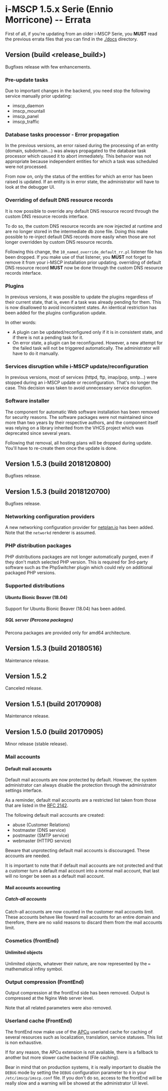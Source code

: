 # i-MSCP 1.5.x Serie (Ennio Morricone) -- Errata

First of all, if you're updating from an older i-MSCP Serie, you **MUST** read
the previous errata files that you can find in the [./docs](.) directory.

## Version <release> (build <release_build>)

Bugfixes release with few enhancements.

### Pre-update tasks

Due to important changes in the backend, you need stop the following service
manually prior updating:

- imscp_daemon
- imscp_mountall
- imscp_panel
- imscp_traffic

### Database tasks processor - Error propagation

In the previous versions, an error raised during the processing of an entity
(domain, subdomain...) was always propagated to the database task processor
which caused it to abort immediately. This behavior was not appropriate because
independent entities for which a task was scheduled were not processed.

From now on, only the status of the entities for which an error has been raised
is updated. If an entity is in error state, the administrator will have to look
at the debugger UI.

### Overriding of default DNS resource records

It is now possible to override any default DNS resource record through the
custom DNS resource records interface.

To do so, the custom DNS resource records are now injected at runtime and are
no longer stored in the intermediate db zone file. Doing this make possible to
re-inject default DNS records more easily when those are not longer overridden
by custom DNS resource records.

Following this change, the `10_named_override_default_rr.pl` listener file has
been dropped. If you make use of that listener, you **MUST** not forget to
remove it from your i-MSCP installation prior updating. overriding of default
DNS resource record **MUST** now be done through the custom DNS resource records
interface.

### Plugins

In previous versions, it was possible to update the plugins regardless of their
current state, that is, even if a task was already pending for them. This is
now disallowed to avoid inconsistent states. An identical restriction has been
added for the plugins configuration update.

In other words:

- A plugin can be updated/reconfigured only if it is in consistent state, and
if there is not a pending task for it.
- On error state, a plugin can be reconfigured. However, a new attempt for the
failed task will not be triggered automatically. The administrator will have to
do it manually.

### Services disruption while i-MSCP update/reconfiguration

In previous versions, most of services (httpd, ftp, imap/pop, smtp...) were
stopped during an i-MSCP update or reconfiguration. That's no longer the case.
This decision was taken to avoid unnecessary service disruption.

### Software installer

The component for automatic Web software installation has been removed for
security reasons. The software packages were not maintained since more than two
years by their respective authors, and the component itself was relying on a
library inherited from the VHCS project which was deprecated since several years.

Following that removal, all hosting plans will be dropped during update. You'll
have to re-create them once the update is done.

## Version 1.5.3 (build 2018120800)

Bugfixes release.

## Version 1.5.3 (build 2018120700)

Bugfixes release.
 
### Networking configuration providers

A new networking configuration provider for [netplan.io](https://netplan.io/)
has been added. Note that the `networkd` renderer is assumed.
 
### PHP distribution packages
 
PHP distributions packages are not longer automatically purged, even if they
don't match selected PHP version. This is required for 3rd-party software such
as the PhpSwitcher plugin which could rely on additional packaged PHP versions.
 
### Supported distributions

#### Ubuntu Bionic Beaver (18.04)

Support for Ubuntu Bionic Beaver (18.04) has been added.

##### SQL server (Percona packages)

Percona packages are provided only for amd64 architecture.

## Version 1.5.3 (build 20180516)

Maintenance release.

## Version 1.5.2

Canceled release.

## Version 1.5.1 (build 20170908)

Maintenance release.

## Version 1.5.0 (build 20170905)

Minor release (stable release).

### Mail accounts

#### Default mail accounts

Default mail accounts are now protected by default. However, the system
administrator can always disable the protection through the administrator
settings interface.

As a reminder, default mail accounts are a restricted list taken from those
that are listed in the [RFC 2142](https://www.ietf.org/rfc/rfc2142.txt).

The following default mail accounts are created:

- abuse      (Customer Relations)
- hostmaster (DNS service)
- postmaster (SMTP service)
- webmaster  (HTTPD service)

Beware that unprotecting default mail accounts is discouraged. These accounts
are needed.

It is important to note that if default mail accounts are not protected and that
a customer turn a default mail account into a normal mail account, that last will
no longer be seen as a default mail account.

#### Mail accounts accounting

##### Catch-all accounts

Catch-all accounts are now counted in the customer mail accounts limit. These
accounts behave like foward mail accounts for an entire domain and therefore,
there are no valid reasons to discard them from the mail accounts limit.

### Cosmetics (frontEnd)

#### Unlimited objects

Unlimited objects, whatever their nature, are now represented by the `∞`
mathematical infiny symbol.

### Output compression (FrontEnd)

Output compression at the frontEnd side has been removed. Output is compressed
at the Nginx Web server level.

Note that all related parameters were also removed.

### Userland cache (FrontEnd)

The frontEnd now make use of the [APCu](http://php.net/manual/en/book.apcu.php)
userland cache for caching of several resources such as localization,
translation, service statuses. This list is non exhaustive.

If for any reason, the APCu extension is not available, there is a fallback to
another but more slower cache backend (File caching).

Bear in mind that on production systems, it is really important to disable the
`DEBUG` mode by setting the `DEBUG` configuration parameter to `0` in your
`/etc/imscp/imscp.conf` file. If you don't do so, access to the frontEnd will
be really slow and a warning will be showed at the administrator UI level.
